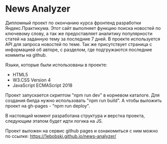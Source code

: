 # News Analyzer

Дипломный проект по окончанию курса фронтенд разработки Яндекс.Практикума. Этот сайт выполняет функцию поиска новостей по ключевому слову, а так же предоставляет аналитику популярности статей на заданную тему за последние 7 дней. В проекте используется API для запроса новостей по теме. Так же присутствует страница с информацией об авторе, с разделом, где подгружаются последние коммиты на github.

Языки, которые были использованы в проекте:

- HTML5
- W3.CSS Version 4
- JavaScript ECMAScript 2018

Проект запускается скриптом "npm run dev" в корневом каталоге. Для создания билда нужно использовать "npm run build". А чтобы выложить проект на gh-pages - "npm run deploy".

В настоящий момент разработана структура и верстка проекта, следующим этапом будет идти логика на JS.

Проект выложен на сервис github pages и ознакомиться с ним можно по ссылке: https://1ebobski.github.io/news-analyzer/
